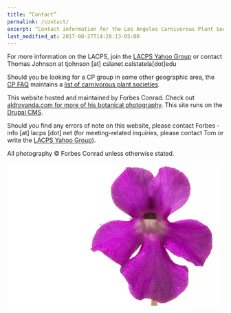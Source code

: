 ```yaml
---
title: “Contact”
permalink: /contact/
excerpt: “Contact information for the Los Angeles Carnivorous Plant Society.”
last_modified_at: 2017-08-27T14:28:13-05:00
---
```


For more information on the LACPS, join the <a href="http://tech.groups.yahoo.com/group/LACPS/?v=1&t=search&ch=web&pub=groups&sec=group&slk=1">LACPS Yahoo Group</a> or contact Thomas Johnson at <span class="spamspan">
<span class="u">tjohnson</span>
[at]
<span class="d">cslanet.calstatela[dot]edu</span>
</span>

Should you be looking for a CP group in some other geographic area, the <a href="http://www.sarracenia.com/faq.html">CP FAQ</a> maintains a <a href="http://sarracenia.com/faq/faq6100.html">list of carnivorous plant societies</a>.

This website hosted and maintained by Forbes Conrad. Check out <a href="https://aldrovanda.com/">aldrovanda.com for more of his botanical photography</a>. This site runs on the <a href="http://drupal.org">Drupal CMS</a>.

Should you find any errors of note on this website, please contact Forbes - <span class="spamspan">
<span class="u">info</span>
[at]
<span class="d">lacps [dot] net</span>
</span> (for meeting-related inquiries, please contact Tom or write the <a href="http://tech.groups.yahoo.com/group/LACPS/?v=1&t=search&ch=web&pub=groups&sec=group&slk=1">LACPS Yahoo Group</a>).

All photography © Forbes Conrad unless otherwise stated.

<img src="/sites/default/files/photos/7_2119284632d2cec34d1d.jpg" width="500" height="333" alt="Pinguicula cyclosecta" />